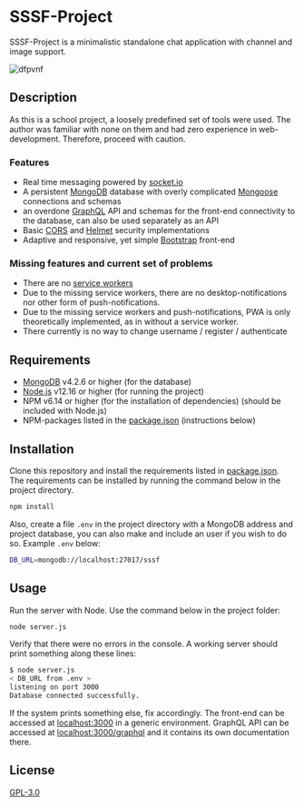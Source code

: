 # SSSF-Project

SSSF-Project is a minimalistic standalone chat application with channel and image support.

![dfpvnf](https://user-images.githubusercontent.com/12167913/81092284-0df72600-8f09-11ea-943e-9c27d47cca56.png)

## Description

As this is a school project, a loosely predefined set of tools were used. The author was familiar with none on them and had zero experience in web-development. Therefore, proceed with caution.

### Features

- Real time messaging powered by [socket.io](https://socket.io/)
- A persistent [MongoDB](https://www.mongodb.com/) database with overly complicated [Mongoose](https://mongoosejs.com/) connections and schemas
- an overdone [GraphQL](https://graphql.org/) API and schemas for the front-end connectivity to the database, can also be used separately as an API
- Basic [CORS](https://en.wikipedia.org/wiki/Cross-origin_resource_sharing) and [Helmet](https://helmetjs.github.io/) security implementations
- Adaptive and responsive, yet simple [Bootstrap](https://getbootstrap.com/) front-end

### Missing features and current set of problems

- There are no [service workers](https://developer.mozilla.org/en-US/docs/Web/API/Service_Worker_API)
- Due to the missing service workers, there are no desktop-notifications nor other form of push-notifications.
- Due to the missing service workers and push-notifications, PWA is only theoretically implemented, as in without a service worker.
- There currently is no way to change username / register / authenticate

## Requirements
- [MongoDB](https://www.mongodb.com/download-center/community) v4.2.6 or higher (for the database)
- [Node.js](https://nodejs.org/en/download/) v12.16 or higher (for running the project)
- NPM v6.14 or higher (for the installation of dependencies) (should be included with Node.js)
- NPM-packages listed in the [package.json](package.json) (instructions below)

## Installation

Clone this repository and install the requirements listed in [package.json](package.json).
The requirements can be installed by running the command below in the project directory.

```bash
npm install
```

Also, create a file `.env` in the project directory with a MongoDB address and project database, you can also make and include an user if you wish to do so. Example `.env` below:

```bash
DB_URL=mongodb://localhost:27017/sssf
```

## Usage

Run the server with Node. Use the command below in the project folder:

```bash
node server.js
```

Verify that there were no errors in the console. A working server should print something along these lines:

```bash
$ node server.js
< DB_URL from .env >
listening on port 3000
Database connected successfully.
```
If the system prints something else, fix accordingly. The front-end can be accessed at [localhost:3000](http://localhost:3000) in a generic environment. GraphQL API can be accessed at [localhost:3000/graphql](http://localhost:3000/graphql) and it contains its own documentation there.

## License

[GPL-3.0](https://choosealicense.com/licenses/gpl-3.0/)
